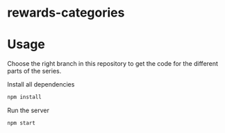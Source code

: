 # rewards-categories
# Usage
Choose the right branch in this repository to get the code for the different parts of the series.

Install all dependencies
```sh
npm install
```

Run the server
```sh
npm start
```